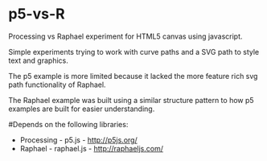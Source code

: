 # p5-vs-R
Processing vs Raphael experiment for HTML5 canvas using javascript.

Simple experiments trying to work with curve paths and a SVG path to style text and graphics.

The p5 example is more limited because it lacked the more feature rich svg path functionality of Raphael.

The Raphael example was built using a similar structure pattern to how p5 examples are built for easier understanding.

#Depends on the following libraries:

  * Processing - p5.js - http://p5js.org/
  * Raphael - raphael.js - http://raphaeljs.com/
  
  

